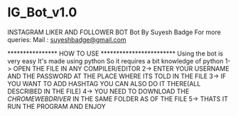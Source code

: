 # IG_Bot_v1.0
INSTAGRAM LIKER AND FOLLOWER BOT
Bot By Suyesh Badge
For more queries:
Mail : suyeshbadge@gmail.com

****************  HOW TO USE   ************************
Using the bot is very easy
It's made using python
So it requires a bit knowledge of python
1-> OPEN THE FILE IN ANY COMPILER/EDITOR
2-> ENTER YOUR USERNAME AND THE PASSWORD AT THE PLACE WHERE ITS TOLD IN THE FILE
3-> IF YOU WANT TO ADD HASHTAG YOU CAN ALSO DO IT THERE(ALL DESCRIBED IN THE FILE)
4-> YOU NEED TO DOWNLOAD THE *CHROMEWEBDRIVER* IN THE SAME FOLDER AS OF THE FILE
5-> THATS IT RUN THE PROGRAM AND ENJOY
